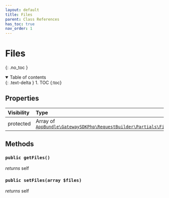 ```yaml
---
layout: default
title: Files
parent: Class References
has_toc: true
nav_order: 1
---
```


# Files
{: .no_toc }



<details open markdown="block">
  <summary>
    Table of contents
  </summary>
  {: .text-delta }
1. TOC
{:toc}
</details>

## Properties

| Visibility | Type | Name | Description |
| :--- | :--- | :--- | :--- |
| protected | Array of [`AppBundle\GatewaySDKPhp\RequestBuilder\Partials\FileUpload`](/documentation/class-ref/GatewaySDKPhp/RequestBuilder/Partials/FileUpload.html) | files |  |


## Methods

### `public getFiles()`

*returns* self


### `public setFiles(array $files)`

*returns* self

